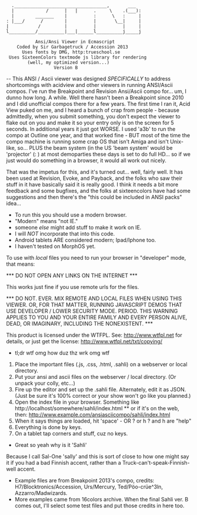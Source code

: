       .___________________________________,       ___
      |            /      |   |      .     \    .(___):
      |        _______    |          :      \   :     |
    : |___/      /        |          |       \__|     |
    |           /         |          |          |     |
    l__________/__________|___|______l__________j_____j

               Ansi/Ansi Viewer in Ecmascript
        Coded by Sir Garbagetruck / Accession 2013
          Uses fonts by DMG, http:trueschool.se
     Uses SixteenColors textmode js library for rendering
            (well, my optimized version...)
                      Version B
--
This ANSI / Ascii viewer was designed _SPECIFICALLY_ to
address shortcomings with acidview and other viewers in
running ANSI/Ascii compos.  I've run the Breakpoint and
Revision Ansi/Ascii compo for... um, I dunno how long.
A while. Well there hasn't been a Breakpoint since 2010
and I did unofficial compos there for a few years.  The
first time I ran it, Acid View puked on me, and I heard
a bunch of crap from people - because admittedly, when
you submit something, you don't expect the viewer to
flake out on you and make it so your entry only is on
the screen for 5 seconds.  In additional years it just
got WORSE.  I used 'a3b' to run the compo at Outline
one year, and that worked fine - BUT most of the time
the compo machine is running some crap OS that isn't
Amiga and isn't Unix-like, so... PLUS the beam system
(in the US 'beam system' would be 'projector' (:  )
at most demoparties these days is set to do full HD...
so if we just would do something in a browser, it would
all work out nicely.

That was the impetus for this, and it's turned out...
well, fairly well.  It has been used at Revision,
Evoke, and Payback, and the folks who saw their stuff in
it have basically said it is really good.  I think it
needs a bit more feedback and some bugfixes, and the
folks at sixteencolors have had some suggestions and
then there's the "this could be included in ANSI packs"
idea...

* To run this you should use a modern browser.
* "Modern" means "not IE."
* someone _else_ might add stuff to make it work on IE.
* I will _NOT_ incorporate that into this code.
* Android tablets ARE considered modern; Ipad/Iphone too.
* I haven't tested on MorphOS yet.

To use with _local_ files you need to run your browser
in "developer" mode, that means:

   *** DO NOT OPEN ANY LINKS ON THE INTERNET ***

This works just fine if you use remote urls for the files.

  *** DO NOT. EVER. MIX REMOTE AND LOCAL FILES
      WHEN USING THIS VIEWER. OR, FOR THAT MATTER,
      RUNNING JAVASCRIPT DEMOS THAT USE DEVELOPER /
      LOWER SECURITY MODE. PERIOD. THIS WARNING
      APPLIES TO YOU AND YOUR ENTIRE FAMILY AND
      EVERY PERSON ALIVE, DEAD, OR IMAGINARY,
      INCLUDING THE NONEXISTENT.               ***

This product is licensed under the WTFPL.  See:
             http://www.wtfpl.net
for details, or just get the license:
        http://www.wtfpl.net/txt/copying/

 * tl;dr wtf omg how duz thz wrk omg wtf

1. Place the important files (.js, .css, .html, .sahli)
 on a webserver or local directory.
2. Put your ansi and ascii files on the webserver / local
 directory. (Or unpack your colly, etc...)
3. Fire up the editor and set up the .sahli file.
 Alternately, edit it as JSON.  (Just be sure it's 100%
 correct or your show won't go like you planned.)
5. Open the index file in your browser. Something like
    http://localhost/somewhere/sahli/index.html
  ** or if it's on the web, then:
    http://www.example.com/ansiasciicompo/sahli/index.html
6. When it says things are loaded, hit 'space' - OR ? or h
   ? and h are "help"
7. Everything is done by keys.
8. On a tablet tap corners and stuff, cuz no keys.

- Great so yeah why is it 'Sahli'

Because I call Sal-One 'sally' and this is sort of close to
how one might say it if you had a bad Finnish accent, rather
than a Truck-can't-speak-Finnish-well accent.

- Example files are from Breakpoint 2013's compo, credits:
H7/Blocktronics/Accession, Urs/Mercury, Ted/Pöo-crüe^3ln,
Azzarro/Madwizards.
- More examples came from 16colors archive. When the final
Sahli ver. B comes out, I'll select some test files and
put those credits in here too.
